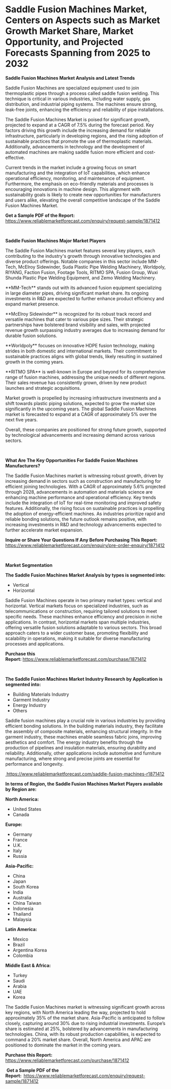 <p><h1>Saddle Fusion Machines Market, Centers on Aspects such as Market Growth Market Share, Market Opportunity, and Projected Forecasts Spanning from 2025 to 2032</h1></p><p><strong>Saddle Fusion Machines Market Analysis and Latest Trends</strong></p>
<p><p>Saddle Fusion Machines are specialized equipment used to join thermoplastic pipes through a process called saddle fusion welding. This technique is critical in various industries, including water supply, gas distribution, and industrial piping systems. The machines ensure strong, leak-free joints, enhancing the efficiency and reliability of pipe installations.</p><p>The Saddle Fusion Machines Market is poised for significant growth, projected to expand at a CAGR of 7.5% during the forecast period. Key factors driving this growth include the increasing demand for reliable infrastructure, particularly in developing regions, and the rising adoption of sustainable practices that promote the use of thermoplastic materials. Additionally, advancements in technology and the development of automated machines are making saddle fusion more efficient and cost-effective.</p><p>Current trends in the market include a growing focus on smart manufacturing and the integration of IoT capabilities, which enhance operational efficiency, monitoring, and maintenance of equipment. Furthermore, the emphasis on eco-friendly materials and processes is encouraging innovations in machine design. This alignment with sustainability goals is likely to create new opportunities for manufacturers and users alike, elevating the overall competitive landscape of the Saddle Fusion Machines Market.</p></p>
<p><strong>Get a Sample PDF of the Report:&nbsp;</strong> <a href="https://www.reliablemarketforecast.com/enquiry/request-sample/1871412?utm_campaign=2723&utm_medium=2&utm_source=Github&utm_content=ia&utm_term=12042025&utm_id=saddle-fusion-machines">https://www.reliablemarketforecast.com/enquiry/request-sample/1871412</a></p>
<p>&nbsp;</p>
<p><strong>Saddle Fusion Machines Major Market Players</strong></p>
<p><p>The Saddle Fusion Machines market features several key players, each contributing to the industry's growth through innovative technologies and diverse product offerings. Notable companies in this sector include MM-Tech, McElroy Sidewinder, Suda Plastic Pipe Welding Machinery, Worldpoly, RIYANG, Faction Fusion, Footage Tools, RITMO SPA, Fusion Group, Wuxi Shunda Plastic Pipe Welding Equipment, and Zemo Welding Machinery.</p><p>**MM-Tech** stands out with its advanced fusion equipment specializing in large diameter pipes, driving significant market share. Its ongoing investments in R&D are expected to further enhance product efficiency and expand market presence.</p><p>**McElroy Sidewinder** is recognized for its robust track record and versatile machines that cater to various pipe sizes. Their strategic partnerships have bolstered brand visibility and sales, with projected revenue growth surpassing industry averages due to increasing demand for durable fusion solutions.</p><p>**Worldpoly** focuses on innovative HDPE fusion technology, making strides in both domestic and international markets. Their commitment to sustainable practices aligns with global trends, likely resulting in sustained growth in the coming years.</p><p>**RITMO SPA** is well-known in Europe and beyond for its comprehensive range of fusion machines, addressing the unique needs of different regions. Their sales revenue has consistently grown, driven by new product launches and strategic acquisitions.</p><p>Market growth is propelled by increasing infrastructure investments and a shift towards plastic piping solutions, expected to grow the market size significantly in the upcoming years. The global Saddle Fusion Machines market is forecasted to expand at a CAGR of approximately 5% over the next five years.</p><p>Overall, these companies are positioned for strong future growth, supported by technological advancements and increasing demand across various sectors.</p></p>
<p>&nbsp;</p>
<p><strong>What Are The Key Opportunities For Saddle Fusion Machines Manufacturers?</strong></p>
<p><p>The Saddle Fusion Machines market is witnessing robust growth, driven by increasing demand in sectors such as construction and manufacturing for efficient joining technologies. With a CAGR of approximately 5.6% projected through 2028, advancements in automation and materials science are enhancing machine performance and operational efficiency. Key trends include the integration of IoT for real-time monitoring and improved safety features. Additionally, the rising focus on sustainable practices is propelling the adoption of energy-efficient machines. As industries prioritize rapid and reliable bonding solutions, the future outlook remains positive, with increasing investments in R&D and technology advancements expected to further accelerate market expansion.</p></p>
<p><strong>Inquire or Share Your Questions If Any Before Purchasing This Report:</strong> <a href="https://www.reliablemarketforecast.com/enquiry/pre-order-enquiry/1871412?utm_campaign=2723&utm_medium=2&utm_source=Github&utm_content=ia&utm_term=12042025&utm_id=saddle-fusion-machines">https://www.reliablemarketforecast.com/enquiry/pre-order-enquiry/1871412</a></p>
<p>&nbsp;</p>
<p><strong>Market Segmentation</strong></p>
<p><strong>The Saddle Fusion Machines Market Analysis by types is segmented into:</strong></p>
<p><ul><li>Vertical</li><li>Horizontal</li></ul></p>
<p><p>Saddle Fusion Machines operate in two primary market types: vertical and horizontal. Vertical markets focus on specialized industries, such as telecommunications or construction, requiring tailored solutions to meet specific needs. These machines enhance efficiency and precision in niche applications. In contrast, horizontal markets span multiple industries, offering versatile fusion solutions adaptable to various sectors. This broad approach caters to a wider customer base, promoting flexibility and scalability in operations, making it suitable for diverse manufacturing processes and applications.</p></p>
<p><strong>Purchase this Report:&nbsp;</strong><a href="https://www.reliablemarketforecast.com/purchase/1871412?utm_campaign=2723&utm_medium=2&utm_source=Github&utm_content=ia&utm_term=12042025&utm_id=saddle-fusion-machines">https://www.reliablemarketforecast.com/purchase/1871412</a></p>
<p>&nbsp;</p>
<p><strong>The Saddle Fusion Machines Market Industry Research by Application is segmented into:</strong></p>
<p><ul><li>Building Materials Industry</li><li>Garment Industry</li><li>Energy Industry</li><li>Others</li></ul></p>
<p><p>Saddle fusion machines play a crucial role in various industries by providing efficient bonding solutions. In the building materials industry, they facilitate the assembly of composite materials, enhancing structural integrity. In the garment industry, these machines enable seamless fabric joins, improving aesthetics and comfort. The energy industry benefits through the production of pipelines and insulation materials, ensuring durability and reliability. Additionally, other applications include automotive and furniture manufacturing, where strong and precise joints are essential for performance and longevity.</p></p>
<p><a href="https://www.reliablemarketforecast.com/saddle-fusion-machines-r1871412?utm_campaign=2723&utm_medium=2&utm_source=Github&utm_content=ia&utm_term=12042025&utm_id=saddle-fusion-machines">&nbsp;https://www.reliablemarketforecast.com/saddle-fusion-machines-r1871412</a></p>
<p><strong>In terms of Region, the Saddle Fusion Machines Market Players available by Region are:</strong></p>
<p>
    <p> <strong> North America: </strong>
        <ul>
            <li>United States</li>
            <li>Canada</li>
        </ul>
        </p> 
    <p> <strong> Europe: </strong>
        <ul>
            <li>Germany</li>
            <li>France</li>
            <li>U.K.</li>
            <li>Italy</li>
            <li>Russia</li>
        </ul>
        </p> 
    <p> <strong> Asia-Pacific: </strong>
        <ul>
            <li>China</li>
            <li>Japan</li>
            <li>South Korea</li>
            <li>India</li>
            <li>Australia</li>
            <li>China Taiwan</li>
            <li>Indonesia</li>
            <li>Thailand</li>
            <li>Malaysia</li>
        </ul>
        </p> 
    <p> <strong> Latin America: </strong>
        <ul>
            <li>Mexico</li>
            <li>Brazil</li>
            <li>Argentina Korea</li>
            <li>Colombia</li>
        </ul>
        </p> 
    <p> <strong> Middle East & Africa: </strong>
        <ul>
            <li>Turkey</li>
            <li>Saudi</li>
            <li>Arabia</li>
            <li>UAE</li>
            <li>Korea</li>
        </ul>
    </p>
    </p>
<p><p>The Saddle Fusion Machines market is witnessing significant growth across key regions, with North America leading the way, projected to hold approximately 35% of the market share. Asia-Pacific is anticipated to follow closely, capturing around 30% due to rising industrial investments. Europe’s share is estimated at 25%, bolstered by advancements in manufacturing technologies. China, with its robust production capabilities, is expected to command a 20% market share. Overall, North America and APAC are positioned to dominate the market in the coming years.</p></p>
<p><strong>Purchase this Report: </strong><a href="https://www.reliablemarketforecast.com/purchase/1871412?utm_campaign=2723&utm_medium=2&utm_source=Github&utm_content=ia&utm_term=12042025&utm_id=saddle-fusion-machines">https://www.reliablemarketforecast.com/purchase/1871412</a></p>
<p>&nbsp;<strong>Get a Sample PDF of the Report:&nbsp;&nbsp;</strong><a href="https://www.reliablemarketforecast.com/enquiry/request-sample/1871412?utm_campaign=2723&utm_medium=2&utm_source=Github&utm_content=ia&utm_term=12042025&utm_id=saddle-fusion-machines">https://www.reliablemarketforecast.com/enquiry/request-sample/1871412</a></p>
<p><strong></strong></p>
<p><p></p><p></p><p></p></p>